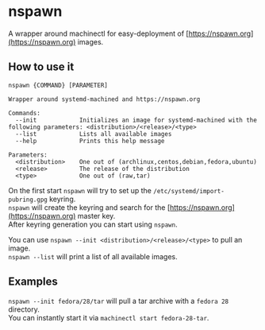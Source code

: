 # nspawn
A wrapper around machinectl for easy-deployment of [https://nspawn.org](https://nspawn.org) images.

## How to use it
```
nspawn {COMMAND} [PARAMETER]

Wrapper around systemd-machined and https://nspawn.org

Commands:
  --init          	Initializes an image for systemd-machined with the following parameters: <distribution>/<release>/<type>
  --list          	Lists all available images
  --help          	Prints this help message

Parameters:
  <distribution>	One out of (archlinux,centos,debian,fedora,ubuntu)
  <release>     	The release of the distribution
  <type>        	One out of (raw,tar)
```

On the first start `nspawn` will try to set up the `/etc/systemd/import-pubring.gpg` keyring.  
`nspawn` will create the keyring and search for the [https://nspawn.org](https://nspawn.org) master key.  
After keyring generation you can start using `nspawn`.

You can use `nspawn --init <distribution>/<release>/<type>` to pull an image.  
`nspawn --list` will print a list of all available images.

## Examples

`nspawn --init fedora/28/tar` will pull a tar archive with a `fedora 28` directory.  
You can instantly start it via `machinectl start fedora-28-tar`.
